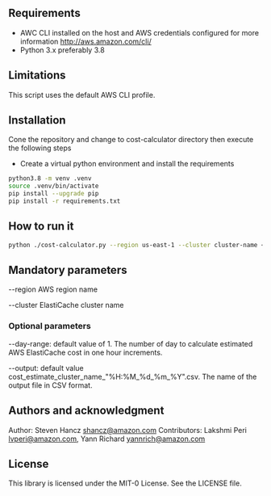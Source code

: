 ## Requirements

* AWC CLI installed on the host and AWS credentials configured for more information  http://aws.amazon.com/cli/
* Python 3.x preferably 3.8

## Limitations

This script uses the default AWS CLI profile.

## Installation

Cone the repository and change to cost-calculator directory then execute the following steps

* Create a virtual python environment and install the requirements

```bash
python3.8 -m venv .venv
source .venv/bin/activate
pip install --upgrade pip
pip install -r requirements.txt
```

## How to run it

```bash
python ./cost-calculator.py --region us-east-1 --cluster cluster-name <--day-range 1> <--output hourly_cost_estimate.scv>
```

## Mandatory parameters
--region AWS region name

--cluster ElastiCache cluster name

### Optional parameters 
--day-range: default value of 1. The number of day to calculate estimated AWS ElastiCache cost in one hour increments.

--output: default value cost_estimate_cluster_name_"%H:%M_%d_%m_%Y".csv. The name of the output file in CSV format.

## Authors and acknowledgment

Author: Steven Hancz shancz@amazon.com 
Contributors: Lakshmi Peri lvperi@amazon.com, Yann Richard yannrich@amazon.com

## License

This library is licensed under the MIT-0 License. See the LICENSE file.
